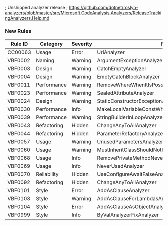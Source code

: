 ﻿; Unshipped analyzer release
; https://github.com/dotnet/roslyn-analyzers/blob/master/src/Microsoft.CodeAnalysis.Analyzers/ReleaseTrackingAnalyzers.Help.md

### New Rules
Rule ID | Category | Severity | Notes
--------|----------|----------|-------
CC00063 | Usage | Error | UriAnalyzer
VBF0002 | Naming | Warning | ArgumentExceptionAnalyzer
VBF0003 | Design | Warning | CatchEmptyAnalyzer
VBF0004 | Design | Warning | EmptyCatchBlockAnalyzer
VBF0011 | Performance | Warning | RemoveWhereWhenItIsPossibleAnalyzer
VBF0023 | Performance | Warning | SealedAttributeAnalyzer
VBF0024 | Design | Warning | StaticConstructorExceptionAnalyzer
VBF0030 | Performance | Info | MakeLocalVariableConstWhenPossibleAnalyzer
VBF0039 | Performance | Warning | StringBuilderInLoopAnalyzer
VBF0043 | Refactoring | Hidden | ChangeAnyToAllAnalyzer
VBF0044 | Refactoring | Hidden | ParameterRefactoryAnalyzer
VBF0057 | Usage | Warning | UnusedParametersAnalyzer
VBF0060 | Usage | Warning | MustInheritClassShouldNotHavePublicConstructorsAnalyzer
VBF0068 | Usage | Info | RemovePrivateMethodNeverUsedAnalyzer
VBF0069 | Usage | Info | NeverUsedAnalyzer
VBF0070 | Reliability | Hidden | UseConfigureAwaitFalseAnalyzer
VBF0092 | Refactoring | Hidden | ChangeAnyToAllAnalyzer
VBF0101 | Style | Error | AddAsClauseAnalyzer
VBF0103 | Style | Warning | AddAsClauseForLambdasAnalyzer
VBF0104 | Style | Error | AddAsClauseAsObjectAnalyzer
VBF0999 | Style | Info | ByValAnalyzerFixAnalyzer
